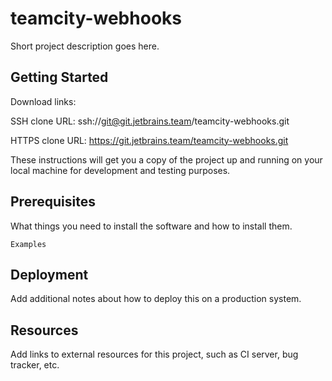 # teamcity-webhooks

Short project description goes here.

## Getting Started

Download links:

SSH clone URL: ssh://git@git.jetbrains.team/teamcity-webhooks.git

HTTPS clone URL: https://git.jetbrains.team/teamcity-webhooks.git



These instructions will get you a copy of the project up and running on your local machine for development and testing purposes.

## Prerequisites

What things you need to install the software and how to install them.

```
Examples
```

## Deployment

Add additional notes about how to deploy this on a production system.

## Resources

Add links to external resources for this project, such as CI server, bug tracker, etc.
